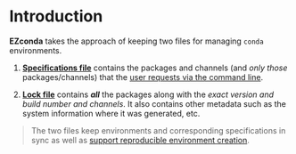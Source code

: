 # Introduction

**EZconda** takes the approach of keeping two files for managing `conda` environments.

1. **[Specifications file](specfile.md)** contains the packages and channels (and *only those* packages/channels) that the [user requests via the command line](../user_guide/install_packages.md).

2. **[Lock file](lockfile.md)** contains _**all**_ the packages along with the *exact version and build number and channels*. It also contains other metadata such as the system information where it was generated, etc.


> The two files keep environments and corresponding specifications in sync as well as [support reproducible environment creation](../user_guide/recreate_env.md).